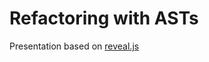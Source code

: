 # Refactoring with ASTs

Presentation based on [reveal.js](https://github.com/hakimel/reveal.js/#installation)
